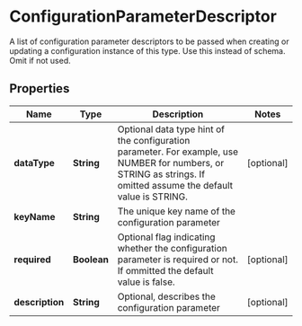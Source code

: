 

# ConfigurationParameterDescriptor

A list of configuration parameter descriptors to be passed when creating or updating a configuration instance of this type. Use this instead of schema. Omit if not used.

## Properties

| Name | Type | Description | Notes |
|------------ | ------------- | ------------- | -------------|
|**dataType** | **String** | Optional data type hint of the configuration parameter. For example, use NUMBER for numbers, or STRING as strings. If omitted assume the default value is STRING. |  [optional] |
|**keyName** | **String** | The unique key name of the configuration parameter |  |
|**required** | **Boolean** | Optional flag indicating whether the configuration parameter is required or not. If ommitted the default value is false. |  [optional] |
|**description** | **String** | Optional, describes the configuration parameter |  [optional] |



